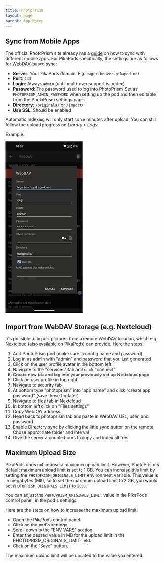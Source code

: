 ```yaml
---
title: PhotoPrism
layout: page
parent: App Notes
---
```


## Sync from Mobile Apps

The official PhotoPrism site already has a [guide](https://docs.photoprism.app/user-guide/sync/mobile-devices/) on how to sync with different mobile apps. For PikaPods specifically, the settings are as follows for WebDAV-based sync:

- **Server**: Your PikaPods domain. E.g. `eager-beaver.pikapod.net`
- **Port**: `443`
- **Login**: Always `admin` (until multi-user support is added)
- **Password**: The password used to log into PhotoPrism. Set as `PHOTOPRISM_ADMIN_PASSWORD` when setting up the pod and then editable from the PhotoPrism settings page.
- **Directory**: `/originals/` or `/import/`
- **Use SSL**: Should be enabled

Automatic indexing will only start some minutes after upload. You can still follow the upload progress on *Library > Logs*.

Example:

[<img src="/img/photoprism-example-photosync.png" width="250" />](/img/photoprism-example-photosync.png)


## Import from WebDAV Storage (e.g. Nextcloud)

It's possible to import pictures from a remote WebDAV location, which e.g. Nextcloud (also available on PikaPods) can provide. Here the steps:

1. Add PhotoPrism pod (make sure to config name and password)
2. Log in as admin with "admin" and password that you just generated
3. Click on the user profile avatar in the bottom left
4. Navigate to the "services" tab and click "connect"
5. Create new tab and log into your previously set up Nextcloud page
6. Click on user profile in top right 
7. Navigate to security tab
8. At bottom type "photoprism" into "app name" and click "create app password" (save these for later)
9. Navigate to files tab in Nextcloud
10. In bottom left click on "Files settings"
11. Copy WebDAV address
12. Head back to photoprism tab and paste in WebDAV URL, user, and password
13. Enable Directory sync by clicking the little sync button on the remote. Chose appropriate folder and interval
14. Give the server a couple hours to copy and index all files.


## Maximum Upload Size

PikaPods does not impose a maximum upload limit. However, PhotoPrism's default maximum upload limit is set to 1 GB. You can increase this limit by setting the `PHOTOPRISM_ORIGINALS_LIMIT` environment variable. This value is in megabytes (MB), so to set the maximum upload limit to 2 GB, you would set `PHOTOPRISM_ORIGINALS_LIMIT` to `2000`.

You can adjust the `PHOTOPRISM_ORIGINALS_LIMIT` value in the PikaPods control panel, in the pod's settings.

Here are the steps on how to increase the maximum upload limit:

- Open the PikaPods control panel.
- Click on the pod's settings.
- Scroll down to the "ENV VARS" section.
- Enter the desired value in MB for the upload limit in the PHOTOPRISM_ORIGINALS_LIMIT field.
- Click on the "Save" button.

The maximum upload limit will be updated to the value you entered.

